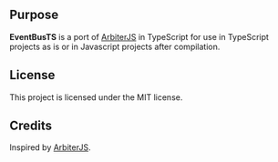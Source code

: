 ## Purpose

**EventBusTS** is a port of [ArbiterJS](http://arbiterjs.com/) in TypeScript for use in TypeScript projects as is or in Javascript projects after compilation.  

## License 

This project is licensed under the MIT license.

## Credits

Inspired by [ArbiterJS](http://arbiterjs.com/).

